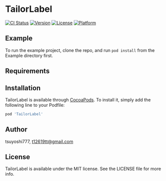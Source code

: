# TailorLabel

[![CI Status](https://img.shields.io/travis/tsuyoshi777/TailorLabel.svg?style=flat)](https://travis-ci.org/tsuyoshi777/TailorLabel)
[![Version](https://img.shields.io/cocoapods/v/TailorLabel.svg?style=flat)](https://cocoapods.org/pods/TailorLabel)
[![License](https://img.shields.io/cocoapods/l/TailorLabel.svg?style=flat)](https://cocoapods.org/pods/TailorLabel)
[![Platform](https://img.shields.io/cocoapods/p/TailorLabel.svg?style=flat)](https://cocoapods.org/pods/TailorLabel)

## Example

To run the example project, clone the repo, and run `pod install` from the Example directory first.

## Requirements

## Installation

TailorLabel is available through [CocoaPods](https://cocoapods.org). To install
it, simply add the following line to your Podfile:

```ruby
pod 'TailorLabel'
```

## Author

tsuyoshi777, t12619tt@gmail.com

## License

TailorLabel is available under the MIT license. See the LICENSE file for more info.

